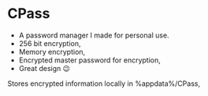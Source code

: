 # CPass

- A password manager I made for personal use.
- 256 bit encryption, 
- Memory encryption, 
- Encrypted master password for encryption, 
- Great design 😉

Stores encrypted information locally in %appdata%/CPass, 

